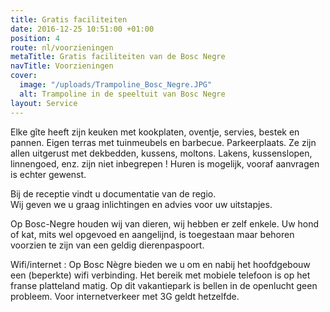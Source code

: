 ```yaml
---
title: Gratis faciliteiten
date: 2016-12-25 10:51:00 +01:00
position: 4
route: nl/voorzieningen
metaTitle: Gratis faciliteiten van de Bosc Negre
navTitle: Voorzieningen
cover:
  image: "/uploads/Trampoline_Bosc_Negre.JPG"
  alt: Trampoline in de speeltuit van Bosc Negre
layout: Service
---
```


Elke gîte heeft zijn keuken met kookplaten, oventje, servies, bestek en pannen. Eigen terras met tuinmeubels en barbecue. Parkeerplaats. Ze zijn allen uitgerust met dekbedden, kussens, moltons. Lakens, kussenslopen, linnengoed, enz. zijn niet inbegrepen ! Huren is mogelijk, vooraf aanvragen is echter gewenst.

Bij de receptie vindt u documentatie van de regio. \
Wij geven we u graag inlichtingen en advies voor uw uitstapjes.

Op Bosc-Negre houden wij van dieren, wij hebben er zelf enkele. Uw hond of kat, mits wel opgevoed en aangelijnd, is toegestaan maar behoren voorzien te zijn van een geldig dierenpaspoort.

Wifi/internet : Op Bosc Nègre bieden we u om en nabij het hoofdgebouw een (beperkte) wifi verbinding. Het bereik met mobiele telefoon is op het franse platteland matig. Op dit vakantiepark is bellen in de openlucht geen probleem. Voor internetverkeer met 3G geldt hetzelfde. 